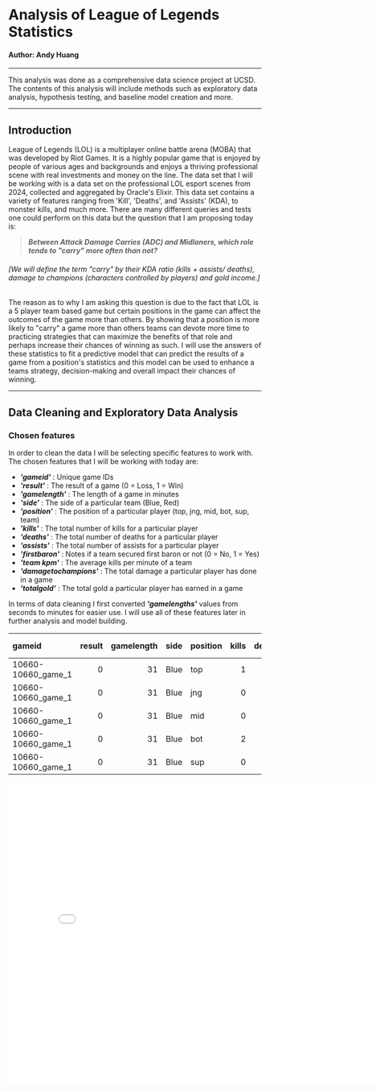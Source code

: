 # Analysis of League of Legends Statistics
#### **Author: Andy Huang**
___


This analysis was done as a comprehensive data science project at UCSD. The contents of this analysis will include methods such as exploratory data analysis, hypothesis testing, and baseline model creation and more.

___
## Introduction

League of Legends (LOL) is a multiplayer online battle arena (MOBA) that was developed by Riot Games. It is a highly popular game that is enjoyed by people of various ages and backgrounds and enjoys a thriving professional scene with real investments and money on the line. The data set that I will be working with is a data set on the professional LOL esport scenes from 2024, collected and aggregated by Oracle's Elixir. This data set contains a variety of features ranging from 'Kill', 'Deaths', and 'Assists' (KDA), to monster kills, and much more. 
There are many different queries and tests one could perform on this data but the question that I am proposing today is: 
> _**Between Attack Damage Carries (ADC) and Midlaners, which role tends to "carry" more often than not?**_

###### [We will define the term "carry" by their KDA ratio (kills + assists/ deaths), damage to champions (characters controlled by players) and gold income.]

The reason as to why I am asking this question is due to the fact that LOL is a 5 player team based game but certain positions in the game can affect the outcomes of the game more than others. By showing that a position is more likely to "carry" a game more than others teams can devote more time to practicing strategies that can maximize the benefits of that role and perhaps increase their chances of winning as such. 
I will use the answers of these statistics to fit a predictive model that can predict the results of a game from a position's statistics and this model can be used to enhance a teams strategy, decision-making and overall impact their chances of winning.

___
## Data Cleaning and Exploratory Data Analysis

### Chosen features

In order to clean the data I will be selecting specific features to  work with. The chosen features that I will be working with today are:
- **_'gameid'_** : Unique game IDs
- **_'result'_** : The result of a game (0 = Loss, 1 = Win)
- **_'gamelength'_** : The length of a game in minutes
- **_'side'_** : The side of a particular team (Blue, Red)
- **_'position'_** : The position of a particular player (top, jng, mid, bot, sup, team)
- **_'kills'_** : The total number of kills for a particular player
- **_'deaths'_** : The total number of deaths for a particular player
- **_'assists'_** : The total number of assists for a particular player
- **_'firstbaron'_** : Notes if a team secured first baron or not (0 = No, 1 = Yes)
- **_'team kpm'_** : The average kills per minute of a team
- **_'damagetochampions'_** : The total damage a particular player has done in a game
- **_'totalgold'_** : The total gold a particular player has earned in a game

In terms of data cleaning I first converted **_'gamelengths'_** values from seconds to minutes for easier use. I will use all of these features later in further analysis and model building. 


| gameid             |   result |   gamelength | side   | position   |   kills |   deaths |   assists |   firstbaron |   team kpm |   damagetochampions |   totalgold |
|:-------------------|---------:|-------------:|:-------|:-----------|--------:|---------:|----------:|-------------:|-----------:|--------------------:|------------:|
| 10660-10660_game_1 |        0 |           31 | Blue   | top        |       1 |        3 |         1 |          nan |     0.0954 |                7092 |       11083 |
| 10660-10660_game_1 |        0 |           31 | Blue   | jng        |       0 |        4 |         3 |          nan |     0.0954 |                7361 |        8636 |
| 10660-10660_game_1 |        0 |           31 | Blue   | mid        |       0 |        2 |         0 |          nan |     0.0954 |               10005 |       10743 |
| 10660-10660_game_1 |        0 |           31 | Blue   | bot        |       2 |        4 |         0 |          nan |     0.0954 |               10892 |       12224 |
| 10660-10660_game_1 |        0 |           31 | Blue   | sup        |       0 |        3 |         3 |          nan |     0.0954 |                6451 |        7221 |


<iframe
  src="assets/distr_game_length.html"
  width="800"
  height="600"
  frameborder="0"></iframe>
